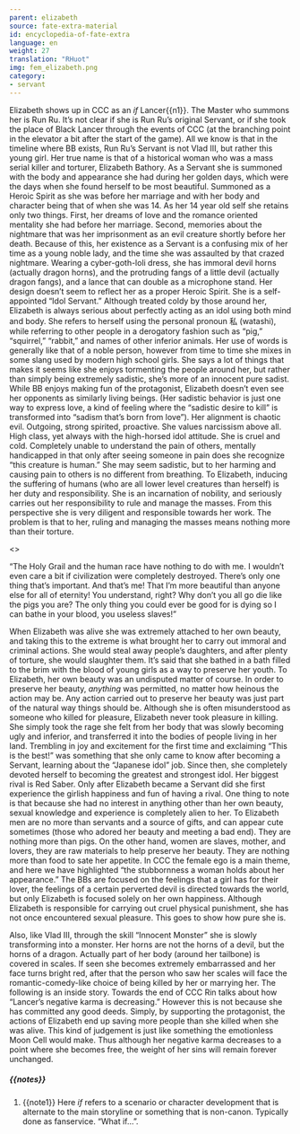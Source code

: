 ```yaml
---
parent: elizabeth
source: fate-extra-material
id: encyclopedia-of-fate-extra
language: en
weight: 27
translation: "RHuot"
img: fem_elizabeth.png
category:
- servant
---
```


Elizabeth shows up in CCC as an *if* Lancer{{n1}}.
The Master who summons her is Run Ru.
It’s not clear if she is Run Ru’s original Servant, or if she took the place of Black Lancer through the events of CCC (at the branching point in the elevator a bit after the start of the game).
All we know is that in the timeline where BB exists, Run Ru’s Servant is not Vlad III, but rather this young girl.
Her true name is that of a historical woman who was a mass serial killer and torturer, Elizabeth Bathory.
As a Servant she is summoned with the body and appearance she had during her golden days, which were the days when she found herself to be most beautiful. Summoned as a Heroic Spirit as she was before her marriage and with her body and character being that of when she was 14.
As her 14 year old self she retains only two things. First, her dreams of love and the romance oriented mentality she had before her marriage. Second, memories about the nightmare that was her imprisonment as an evil creature shortly before her death.
Because of this, her existence as a Servant is a confusing mix of her time as a young noble lady, and the time she was assaulted by that crazed nightmare.
Wearing a cyber-goth-loli dress,
she has immoral devil horns (actually dragon horns),
and the protruding fangs of a little devil (actually dragon fangs),
and a lance that can double as a microphone stand.
Her design doesn’t seem to reflect her as a proper Heroic Spirit.
She is a self-appointed “Idol Servant.”
Although treated coldy by those around her, Elizabeth is always serious about perfectly acting as an idol using both mind and body.
She refers to herself using the personal pronoun 私 (watashi), while referring to other people in a derogatory fashion such as “pig,” “squirrel,” “rabbit,” and names of other inferior animals.
Her use of words is generally like that of a noble person, however from time to time she mixes in some slang used by modern high school girls.
She says a lot of things that makes it seems like she enjoys tormenting the people around her, but rather than simply being extremely sadistic, she’s more of an innocent pure sadist. While BB enjoys making fun of the protagonist, Elizabeth doesn’t even see her opponents as similarly living beings.
(Her sadistic behavior is just one way to express love, a kind of feeling where the “sadistic desire to kill” is transformed into “sadism that’s born from love”).
Her alignment is chaotic evil.
Outgoing, strong spirited, proactive.
She values narcissism above all.
High class, yet always with the high-horsed idol attitude. She is cruel and cold.
Completely unable to understand the pain of others, mentally handicapped in that only after seeing someone in pain does she recognize “this creature is human.”
She may seem sadistic, but to her harming and causing pain to others is no different from breathing.
To Elizabeth, inducing the suffering of humans (who are all lower level creatures than herself) is her duty and responsibility.
She is an incarnation of nobility, and seriously carries out her responsibility to rule and manage the masses. From this perspective she is very diligent and responsible towards her work.
The problem is that to her, ruling and managing the masses means nothing more than their torture.

<>

“The Holy Grail and the human race have nothing to do with me.
I wouldn’t even care a bit if civilization were completely destroyed. There’s only one thing that’s important. And that’s me! That I’m more beautiful than anyone else for all of eternity!
You understand, right? Why don’t you all go die like the pigs you are? The only thing you could ever be good for is dying so I can bathe in your blood, you useless slaves!”

When Elizabeth was alive she was extremely attached to her own beauty, and taking this to the extreme is what brought her to carry out immoral and criminal actions.
She would steal away people’s daughters, and after plenty of torture, she would slaughter them. It’s said that she bathed in a bath filled to the brim with the blood of young girls as a way to preserve her youth.
To Elizabeth, her own beauty was an undisputed matter of course. In order to preserve her beauty, *anything* was permitted, no matter how heinous the action may be. Any action carried out to preserve her beauty was just part of the natural way things should be.
Although she is often misunderstood as someone who killed for pleasure, Elizabeth never took pleasure in killing. She simply took the rage she felt from her body that was slowly becoming ugly and inferior, and transferred it into the bodies of people living in her land.
Trembling in joy and excitement for the first time and exclaiming “This is the best!” was something that she only came to know after becoming a Servant, learning about the “Japanese idol” job.
Since then, she completely devoted herself to becoming the greatest and strongest idol. Her biggest rival is Red Saber.
Only after Elizabeth became a Servant did she first experience the girlish happiness and fun of having a rival.
One thing to note is that because she had no interest in anything other than her own beauty, sexual knowledge and experience is completely alien to her.
To Elizabeth men are no more than servants and a source of gifts, and can appear cute sometimes (those who adored her beauty and meeting a bad end). They are nothing more than pigs.
On the other hand, women are slaves, mother, and lovers, they are raw materials to help preserve her beauty. They are nothing more than food to sate her appetite.
In CCC the female ego is a main theme, and here we have highlighted “the stubbornness a woman holds about her appearance.”
The BBs are focused on the feelings that a girl has for their lover,
the feelings of a certain perverted devil is directed towards the world,
but only Elizabeth is focused solely on her own happiness. Although Elizabeth is responsible for carrying out cruel physical punishment, she has not once encountered sexual pleasure. This goes to show how pure she is.

Also, like Vlad III, through the skill “Innocent Monster” she is slowly transforming into a monster.
Her horns are not the horns of a devil, but the horns of a dragon.
Actually part of her body (around her tailbone) is covered in scales. If seen she becomes extremely embarrassed and her face turns bright red, after that the person who saw her scales will face the romantic-comedy-like choice of being killed by her or marrying her.
The following is an inside story. Towards the end of CCC Rin talks about how “Lancer’s negative karma is decreasing.” However this is not because she has committed any good deeds.
Simply, by supporting the protagonist, the actions of Elizabeth end up saving more people than she killed when she was alive. This kind of judgement is just like something the emotionless Moon Cell would make.
Thus although her negative karma decreases to a point where she becomes free, the weight of her sins will remain forever unchanged.

##### {{notes}}

1. {{note1}} Here *if* refers to a scenario or character development that is alternate to the main storyline or something that is non-canon. Typically done as fanservice. “What if…”.
